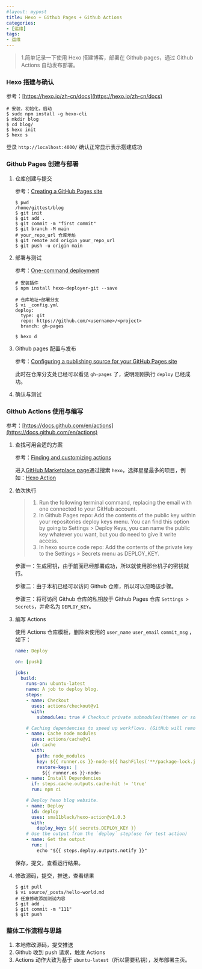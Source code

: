 ```yaml
---
#layout: mypost
title: Hexo + Github Pages + Github Actions
categories:
- [运维]
tags:
- 运维
---
```


> 1.简单记录一下使用 Hexo 搭建博客，部署在 Github pages，通过 Github Actions 自动发布部署。

### Hexo 搭建与确认

参考：[https://hexo.io/zh-cn/docs](https://hexo.io/zh-cn/docs)

```shell
# 安装，初始化，启动
$ sudo npm install -g hexo-cli
$ mkdir blog
$ cd blog/
$ hexo init
$ hexo s
```

登录 `http://localhost:4000/` 确认正常显示表示搭建成功

### Github Pages 创建与部署

1. 仓库创建与提交

    参考：[Creating a GitHub Pages site](https://docs.github.com/en/pages/getting-started-with-github-pages/creating-a-github-pages-site)

    ```shell
    $ pwd
    /home/gittest/blog
    $ git init
    $ git add .
    $ git commit -m "first commit"
    $ git branch -M main
    # your_repo_url 仓库地址
    $ git remote add origin your_repo_url
    $ git push -u origin main
    ```

2. 部署与测试

    参考：[One-command deployment](https://hexo.io/docs/github-pages.html#One-command-deployment)

    ```shell
    # 安装插件
    $ npm install hexo-deployer-git --save

    # 仓库地址+部署分支
    $ vi _config.yml
    deploy:
      type: git
      repo: https://github.com/<username>/<project>
      branch: gh-pages

    $ hexo d
    ```

3. Github pages 配置与发布

    参考：[Configuring a publishing source for your GitHub Pages site](https://docs.github.com/en/pages/getting-started-with-github-pages/configuring-a-publishing-source-for-your-github-pages-site)

    此时在仓库分支处已经可以看见 `gh-pages` 了，说明刚刚执行 `deploy` 已经成功。

4. 确认与测试

### Github Actions 使用与编写

参考：[https://docs.github.com/en/actions](https://docs.github.com/en/actions)

1. 查找可用合适的方案

    参考：[Finding and customizing actions](https://docs.github.com/en/actions/learn-github-actions/finding-and-customizing-actions)

    进入[GitHub Marketplace page](https://github.com/marketplace)通过搜索 `hexo`，选择星星最多的项目，例如：[Hexo Action](https://github.com/marketplace/actions/hexo-action)

2. 依次执行

    > 1. Run the following terminal command, replacing the email with one connected to your GitHub  account.
    > 2. In Github Pages repo: Add the contents of the public key within your repositories deploy   keys menu. You can find this option by going to Settings > Deploy Keys, you can name the public   key whatever you want, but you do need to give it write access.
    > 3. In hexo source code repo: Add the contents of the private key to the Settings > Secrets    menu as DEPLOY_KEY.

    步骤一：生成密钥，由于前面已经部署成功，所以就使用那台机子的密钥就行。

    步骤二：由于本机已经可以访问 Github 仓库，所以可以忽略该步骤。

    步骤三：将可访问 Github 仓库的私钥放于 Github Pages 仓库 `Settings > Secrets`，并命名为     `DEPLOY_KEY`。

3. 编写 Actions

    使用 Actions 仓库模板，删除未使用的 `user_name` `user_email` `commit_msg` ，如下：

    ```yml
    name: Deploy

    on: [push]

    jobs:
      build:
        runs-on: ubuntu-latest
        name: A job to deploy blog.
        steps:
        - name: Checkout
          uses: actions/checkout@v1
          with:
            submodules: true # Checkout private submodules(themes or something else).

        # Caching dependencies to speed up workflows. (GitHub will remove any cache entries that    have not been accessed in over 7 days.)
        - name: Cache node modules
          uses: actions/cache@v1
          id: cache
          with:
            path: node_modules
            key: ${{ runner.os }}-node-${{ hashFiles('**/package-lock.json') }}
            restore-keys: |
              ${{ runner.os }}-node-
        - name: Install Dependencies
          if: steps.cache.outputs.cache-hit != 'true'
          run: npm ci

        # Deploy hexo blog website.
        - name: Deploy
          id: deploy
          uses: sma11black/hexo-action@v1.0.3
          with:
            deploy_key: ${{ secrets.DEPLOY_KEY }}
        # Use the output from the `deploy` step(use for test action)
        - name: Get the output
          run: |
            echo "${{ steps.deploy.outputs.notify }}"
    ```

    保存，提交，查看运行结果。

4. 修改源码，提交，推送，查看结果

    ```shell
    $ git pull
    $ vi source/_posts/hello-world.md
    # 任意修改添加测试内容
    $ git add .
    $ git commit -m "111"
    $ git push
    ```

### 整体工作流程与思路

1. 本地修改源码，提交推送
2. Github 收到 push 请求，触发 Actions
3. Actions 动作大致为基于 `ubuntu-latest`（所以需要私钥），发布部署主页。
